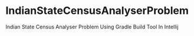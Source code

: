 # IndianStateCensusAnalyserProblem
Indian State Census Analyser Problem Using Gradle Build Tool In Intellij
